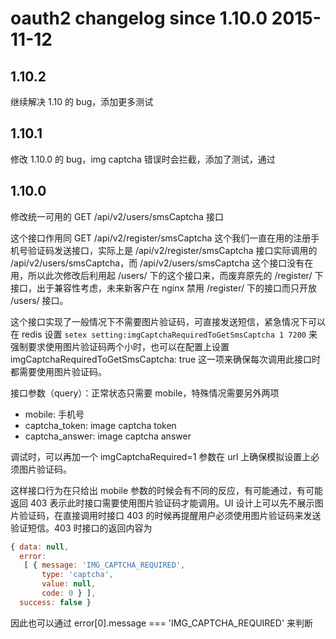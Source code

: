 # oauth2 changelog since 1.10.0 2015-11-12

## 1.10.2
继续解决 1.10 的 bug，添加更多测试

## 1.10.1
修改 1.10.0 的 bug，img captcha 错误时会拦截，添加了测试，通过

## 1.10.0

修改统一可用的 GET /api/v2/users/smsCaptcha 接口

这个接口作用同 GET /api/v2/register/smsCaptcha 这个我们一直在用的注册手机号验证码发送接口，实际上是 /api/v2/register/smsCaptcha 接口实际调用的 /api/v2/users/smsCaptcha，而 /api/v2/users/smsCaptcha 这个接口没有在用，所以此次修改后利用起 /users/ 下的这个接口来，而废弃原先的 /register/ 下接口，出于兼容性考虑，未来新客户在 nginx 禁用 /register/ 下的接口而只开放 /users/ 接口。

这个接口实现了一般情况下不需要图片验证码，可直接发送短信，紧急情况下可以在 redis 设置 `setex setting:imgCaptchaRequiredToGetSmsCaptcha 1 7200` 来强制要求使用图片验证码两个小时，也可以在配置上设置 imgCaptchaRequiredToGetSmsCaptcha: true 这一项来确保每次调用此接口时都需要使用图片验证码。

接口参数（query）：正常状态只需要 mobile，特殊情况需要另外两项
* mobile: 手机号
* captcha_token: image captcha token
* captcha_answer: image captcha answer

调试时，可以再加一个 imgCaptchaRequired=1 参数在 url 上确保模拟设置上必须图片验证码。

这样接口行为在只给出 mobile 参数的时候会有不同的反应，有可能通过，有可能返回 403 表示此时接口需要使用图片验证码才能调用。UI 设计上可以先不展示图片验证码，在直接调用时接口 403 的时候再提醒用户必须使用图片验证码来发送验证短信。403 时接口的返回内容为

```js
{ data: null,
  error:
   [ { message: 'IMG_CAPTCHA_REQUIRED',
       type: 'captcha',
       value: null,
       code: 0 } ],
  success: false }
```

因此也可以通过 error[0].message === 'IMG_CAPTCHA_REQUIRED' 来判断
